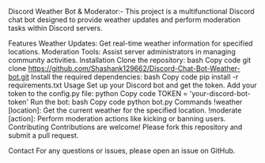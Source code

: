 Discord Weather Bot & Moderator:-
This project is a multifunctional Discord chat bot designed to provide weather updates and perform moderation tasks within Discord servers.

Features
Weather Updates: Get real-time weather information for specified locations.
Moderation Tools: Assist server administrators in managing community activities.
Installation
Clone the repository:
bash
Copy code
git clone https://github.com/Shashank129662/Discord-Chat-Bot-Weather-bot.git
Install the required dependencies:
bash
Copy code
pip install -r requirements.txt
Usage
Set up your Discord bot and get the token.
Add your token to the config.py file:
python
Copy code
TOKEN = 'your-discord-bot-token'
Run the bot:
bash
Copy code
python bot.py
Commands
!weather [location]: Get the current weather for the specified location.
!moderate [action]: Perform moderation actions like kicking or banning users.
Contributing
Contributions are welcome! Please fork this repository and submit a pull request.

Contact
For any questions or issues, please open an issue on GitHub.
